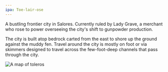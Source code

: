 ```yaml
---
ipa: Toe-lair-ose
---
```


A bustling frontier city in Salores. Currently ruled by Lady Grave, a merchant who rose to power overseeing the city's shift to gunpowder production.

The city is built atop bedrock carted from the east to shore up the ground against the muddy fen. Travel around the city is mostly on foot or via skimmers designed to travel across the few-foot-deep channels that pass through the city.

![A map of toleros](/toleros.jpeg)

